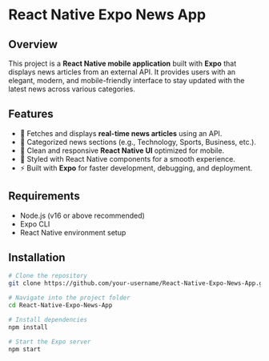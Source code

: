 # React Native Expo News App

## Overview
This project is a **React Native mobile application** built with **Expo** that displays news articles from an external API. It provides users with an elegant, modern, and mobile-friendly interface to stay updated with the latest news across various categories.

## Features
- 🔎 Fetches and displays **real-time news articles** using an API.
- 📰 Categorized news sections (e.g., Technology, Sports, Business, etc.).
- 📱 Clean and responsive **React Native UI** optimized for mobile.
- 🎨 Styled with React Native components for a smooth experience.
- ⚡ Built with **Expo** for faster development, debugging, and deployment.

## Requirements
- Node.js (v16 or above recommended)
- Expo CLI
- React Native environment setup

## Installation
```bash
# Clone the repository
git clone https://github.com/your-username/React-Native-Expo-News-App.git

# Navigate into the project folder
cd React-Native-Expo-News-App

# Install dependencies
npm install

# Start the Expo server
npm start
